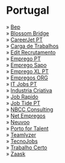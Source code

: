 # Portugal

» [Bep](https://www.bep.gov.pt/default.aspx)\
» [Blossom Bridge](https://blossombridge.com/)\
» [CareerJet PT](http://www.careerjet.pt)\
» [Carga de Trabalhos](http://www.cargadetrabalhos.net)\
» [Edit Recrutamento](https://edit.com.pt/recrutamento/)\
» [Emprego PT](http://www.emprego.pt)\
» [Emprego Sapo](http://emprego.sapo.pt)\
» [Emprego XL PT](http://www.empregoxl.com)\
» [Empregos ORG](http://www.empregos.org)\
» [IT Jobs PT](http://www.itjobs.pt)\
» [Industria Criativa](https://industriacriativa.pt)\
» [Job Rapido](http://pt.jobrapido.com)\
» [Job Tide PT](http://www.jobtide.pt)\
» [NBCC Consulting](http://nbcc-consulting.com)\
» [Net Empregos](http://www.net-empregos.com)\
» [Neuvoo](http://www.neuvoo.pt)\
» [Porto for Talent](http://www.portofortalent.com)\
» [Teamlyzer](https://pt.teamlyzer.com/)\
» [TecnoJobs](http://tecnojobs.pt/)\
» [Trabalho Certo](http://www.trabalhocerto.pt)\
» [Zaask](https://www.zaask.pt)
